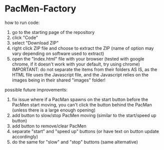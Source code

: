 # PacMen-Factory

how to run code: 
1. go to the starting page of the repository 
2. click "Code" 
3. select "Download ZIP"
4. right click ZIP file and choose to extract the ZIP (name of option may vary depending on software used to extract)
5. open the "Index.html" file with your browser (tested with google chrome, if it doesn't work with your default, try using chrome)
IMPORTANT: do not separate the items from their folders AS IS, as the HTML file uses the Javascript file, and the Javascript relies on the images being in their shared "images" folder!

possible future improvements: 
1. fix issue where if a PacMan spawns on the start button before the PacMen start moving, you can't click the button behind the PacMan (unless there is a large enough opening)
2. add button to slow/stop PacMen moving (similar to the start/speed up button)
3. add button to remove/clear PacMen
4. separate "start" and "speed up" buttons (or have text on button update accordingly)
5. do the same for "slow" and "stop" buttons (same alternative) 
